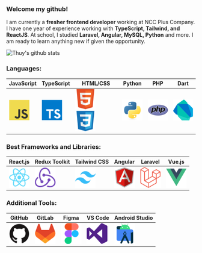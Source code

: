 ### Welcome my github!
I am currently a **fresher frontend developer** working at NCC Plus Company. I have one year of experience working with **TypeScript, Tailwind, and ReactJS**. At school, I studied **Laravel, Angular, MySQL, Python** and more. I am ready to learn anything new if given the opportunity.

![Thuy's github stats](https://github-readme-stats.vercel.app/api?username=thuthuy1901&show_icons=true&theme=dark)

### Languages:
| JavaScript | TypeScript | HTML/CSS | Python | PHP | Dart |
|------------|-------------|----------|--------|-----|------|
| <img src="https://github.com/devicons/devicon/blob/master/icons/javascript/javascript-original.svg" title="JavaScript" alt="JavaScript" width="55" height="55"/> | <img src="https://github.com/devicons/devicon/blob/master/icons/typescript/typescript-original.svg" title="TypeScript" alt="TypeScript" width="55" height="55"/> | <img src="https://github.com/devicons/devicon/blob/master/icons/html5/html5-original.svg" title="HTML5" alt="HTML5" width="55" height="55"/> <img src="https://github.com/devicons/devicon/blob/master/icons/css3/css3-original.svg" title="CSS3" alt="CSS3" width="55" height="55"/> | <img src="https://github.com/devicons/devicon/blob/master/icons/python/python-original.svg" title="Python" alt="Python" width="55" height="55"/> | <img src="https://github.com/devicons/devicon/blob/master/icons/php/php-original.svg" title="PHP" alt="PHP" width="55" height="55"/> | <img src="https://github.com/devicons/devicon/blob/master/icons/dart/dart-original.svg" title="Dart" alt="Dart" width="55" height="55"/> |


### Best Frameworks and Libraries:
| React.js | Redux Toolkit | Tailwind CSS | Angular | Laravel | Vue.js |
|----------|---------------|--------------|---------|---------|--------|
| <img src="https://github.com/devicons/devicon/blob/master/icons/react/react-original.svg" title="React.js" alt="React.js" width="55" height="55"/> | <img src="https://github.com/devicons/devicon/blob/master/icons/redux/redux-original.svg" title="Redux Toolkit" alt="Redux Toolkit" width="55" height="55"/> | <img src="https://github.com/devicons/devicon/blob/master/icons/tailwindcss/tailwindcss-original.svg" title="Tailwind CSS" alt="Tailwind CSS" width="55" height="55"/> | <img src="https://github.com/devicons/devicon/blob/master/icons/angularjs/angularjs-original.svg" title="Angular" alt="Angular" width="55" height="55"/> | <img src="https://github.com/devicons/devicon/blob/master/icons/laravel/laravel-original.svg" title="Laravel" alt="Laravel" width="55" height="55"/> | <img src="https://github.com/devicons/devicon/blob/master/icons/vuejs/vuejs-original.svg" title="Vue.js" alt="Vue.js" width="55" height="55"/> |


### Additional Tools:
| GitHub | GitLab | Figma | VS Code | Android Studio |
|--------|--------|-------|---------|----------------|
| <img src="https://github.com/devicons/devicon/blob/master/icons/github/github-original.svg" title="GitHub" alt="GitHub" width="55" height="55"/> | <img src="https://github.com/devicons/devicon/blob/master/icons/gitlab/gitlab-original.svg" title="GitLab" alt="GitLab" width="55" height="55"/> | <img src="https://github.com/devicons/devicon/blob/master/icons/figma/figma-original.svg" title="Figma" alt="Figma" width="55" height="55"/> | <img src="https://github.com/devicons/devicon/blob/master/icons/visualstudio/visualstudio-plain.svg" title="VS Code" alt="VS Code" width="55" height="55"/> | <img src="https://github.com/devicons/devicon/blob/master/icons/androidstudio/androidstudio-original.svg" title="Android Studio" alt="Android Studio" width="55" height="55"/> |












